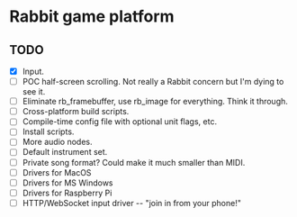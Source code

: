 # Rabbit game platform

## TODO
- [x] Input.
- [ ] POC half-screen scrolling. Not really a Rabbit concern but I'm dying to see it.
- [ ] Eliminate rb_framebuffer, use rb_image for everything. Think it through.
- [ ] Cross-platform build scripts.
- [ ] Compile-time config file with optional unit flags, etc.
- [ ] Install scripts.
- [ ] More audio nodes.
- [ ] Default instrument set.
- [ ] Private song format? Could make it much smaller than MIDI.
- [ ] Drivers for MacOS
- [ ] Drivers for MS Windows
- [ ] Drivers for Raspberry Pi
- [ ] HTTP/WebSocket input driver -- "join in from your phone!"
